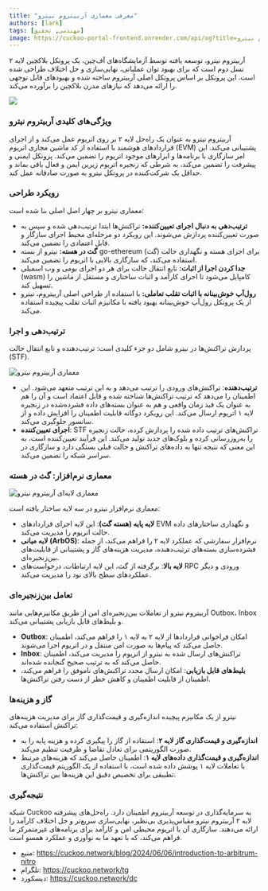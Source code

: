 ```yaml
---
title: "معرفی معماری آربیتروم نیترو"
authors: [lark]
tags: [مهندسی, تحقیق]
image: https://cuckoo-portal-frontend.onrender.com/api/og?title=معرفی معماری آربیتروم نیترو
---
```


آربیتروم نیترو، توسعه یافته توسط آزمایشگاه‌های آف‌چین، یک پروتکل بلاکچین لایه ۲ نسل دوم است که برای بهبود توان عملیاتی، نهایی‌سازی و حل اختلاف طراحی شده است. این پروتکل بر اساس پروتکل اصلی آربیتروم ساخته شده و بهبودهای قابل توجهی را ارائه می‌دهد که نیازهای مدرن بلاکچین را برآورده می‌کند.

![](https://cuckoo-network.b-cdn.net/introduction-to-arbitrum-nitro.webp)

### ویژگی‌های کلیدی آربیتروم نیترو

آربیتروم نیترو به عنوان یک راه‌حل لایه ۲ بر روی اتریوم عمل می‌کند و از اجرای قراردادهای هوشمند با استفاده از کد ماشین مجازی اتریوم (EVM) پشتیبانی می‌کند. این امر سازگاری با برنامه‌ها و ابزارهای موجود اتریوم را تضمین می‌کند. پروتکل ایمنی و پیشرفت را تضمین می‌کند، به شرطی که زنجیره اتریوم زیرین ایمن و فعال باقی بماند و حداقل یک شرکت‌کننده در پروتکل نیترو به صورت صادقانه عمل کند.

### رویکرد طراحی

معماری نیترو بر چهار اصل اصلی بنا شده است:

- **ترتیب‌دهی به دنبال اجرای تعیین‌کننده:** تراکنش‌ها ابتدا ترتیب‌دهی شده و سپس به صورت تعیین‌کننده پردازش می‌شوند. این رویکرد دو مرحله‌ای محیط اجرای سازگار و قابل اعتمادی را تضمین می‌کند.
- **گث در هسته:** نیترو از بسته go-ethereum (گث) برای اجرای هسته و نگهداری حالت استفاده می‌کند، که سازگاری بالایی با اتریوم را تضمین می‌کند.
- **جدا کردن اجرا از اثبات:** تابع انتقال حالت برای هر دو اجرای بومی و وب اسمبلی (wasm) کامپایل می‌شود تا اجرای کارآمد و اثبات ساختاری و مستقل از ماشین را تسهیل کند.
- **رول‌آپ خوش‌بینانه با اثبات تقلب تعاملی:** با استفاده از طراحی اصلی آربیتروم، نیترو از یک پروتکل رول‌آپ خوش‌بینانه بهبود یافته با مکانیزم اثبات تقلب پیچیده استفاده می‌کند.

### ترتیب‌دهی و اجرا

پردازش تراکنش‌ها در نیترو شامل دو جزء کلیدی است: ترتیب‌دهنده و تابع انتقال حالت (STF).

![معماری آربیتروم نیترو](https://tp-misc.b-cdn.net/blockeden/arbitrum-nitro.webp "معماری آربیتروم نیترو")

- **ترتیب‌دهنده**: تراکنش‌های ورودی را ترتیب می‌دهد و به این ترتیب متعهد می‌شود. این اطمینان را می‌دهد که ترتیب تراکنش‌ها شناخته شده و قابل اعتماد است و آن را هم به عنوان یک فید زمان واقعی و هم به عنوان بسته‌های داده فشرده‌شده در زنجیره لایه ۱ اتریوم ارسال می‌کند. این رویکرد دوگانه قابلیت اطمینان را افزایش داده و از سانسور جلوگیری می‌کند.
- **اجرای تعیین‌کننده**: STF تراکنش‌های ترتیب داده شده را پردازش کرده، حالت زنجیره را به‌روزرسانی کرده و بلوک‌های جدید تولید می‌کند. این فرآیند تعیین‌کننده است، به این معنی که نتیجه تنها به داده‌های تراکنش و حالت قبلی بستگی دارد و سازگاری در سراسر شبکه را تضمین می‌کند.

### معماری نرم‌افزار: گث در هسته

![معماری لایه‌ای آربیتروم نیترو](https://tp-misc.b-cdn.net/blockeden/arbitrum-nitro-architecture-layered.webp "معماری لایه‌ای آربیتروم نیترو")

معماری نرم‌افزار نیترو در سه لایه ساختار یافته است:

- **لایه پایه (هسته گث)**: این لایه اجرای قراردادهای EVM و نگهداری ساختارهای داده حالت اتریوم را مدیریت می‌کند.
- **لایه میانی (ArbOS)**: نرم‌افزار سفارشی که عملکرد لایه ۲ را فراهم می‌کند، از جمله فشرده‌سازی بسته‌های ترتیب‌دهنده، مدیریت هزینه‌های گاز و پشتیبانی از قابلیت‌های بین‌زنجیره‌ای.
- **لایه بالا**: برگرفته از گث، این لایه ارتباطات، درخواست‌های RPC ورودی و دیگر عملکردهای سطح بالای نود را مدیریت می‌کند.

### تعامل بین‌زنجیره‌ای

آربیتروم نیترو از تعاملات بین‌زنجیره‌ای امن از طریق مکانیزم‌هایی مانند Outbox، Inbox و بلیط‌های قابل بازیابی پشتیبانی می‌کند.

- **Outbox**: امکان فراخوانی قراردادها از لایه ۲ به لایه ۱ را فراهم می‌کند، اطمینان حاصل می‌کند که پیام‌ها به صورت امن منتقل و در اتریوم اجرا می‌شوند.
- **Inbox**: تراکنش‌های ارسال شده به نیترو از اتریوم را مدیریت می‌کند، اطمینان حاصل می‌کند که به ترتیب صحیح گنجانده شده‌اند.
- **بلیط‌های قابل بازیابی**: امکان ارسال مجدد تراکنش‌های ناموفق را فراهم می‌کند، اطمینان از قابلیت اطمینان و کاهش خطر از دست رفتن تراکنش‌ها.

### گاز و هزینه‌ها

نیترو از یک مکانیزم پیچیده اندازه‌گیری و قیمت‌گذاری گاز برای مدیریت هزینه‌های تراکنش استفاده می‌کند:

- **اندازه‌گیری و قیمت‌گذاری گاز لایه ۲**: استفاده از گاز را پیگیری کرده و هزینه پایه را به صورت الگوریتمی برای تعادل تقاضا و ظرفیت تنظیم می‌کند.
- **اندازه‌گیری و قیمت‌گذاری داده‌های لایه ۱**: اطمینان حاصل می‌کند که هزینه‌های مرتبط با تعاملات لایه ۱ پوشش داده شده است، با استفاده از یک الگوریتم قیمت‌گذاری تطبیقی برای تخصیص دقیق این هزینه‌ها بین تراکنش‌ها.

### نتیجه‌گیری

شبکه Cuckoo به سرمایه‌گذاری در توسعه آربیتروم اطمینان دارد. راه‌حل‌های پیشرفته لایه ۲ آربیتروم نیترو مقیاس‌پذیری بی‌نظیر، نهایی‌سازی سریع‌تر و حل اختلاف کارآمد را ارائه می‌دهند. سازگاری آن با اتریوم محیطی امن و کارآمد برای برنامه‌های غیرمتمرکز ما فراهم می‌کند، که با تعهد ما به نوآوری و عملکرد همسو است.

- منبع: https://cuckoo.network/blog/2024/06/06/introduction-to-arbitrum-nitro
- تلگرام: https://cuckoo.network/tg
- دیسکورد: https://cuckoo.network/dc
